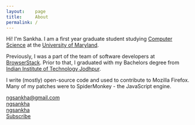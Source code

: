 ```yaml
---
layout:    page
title:     About
permalink: /
---
```


Hi! I'm Sankha. I am a first year graduate student studying [Computer Science](https://cs.umd.edu) at the [University of Maryland](https://umd.edu).

Previously, I was a part of the team of software developers at [BrowserStack](https://www.browserstack.com). Prior to that, I graduated with my Bachelors degree from [Indian Institute of Technology Jodhpur](http://iitj.ac.in).

I write (mostly) open-source code and used to contribute to Mozilla Firefox. Many of my patches were to SpiderMonkey - the JavaScript engine.

<i class="about-icon fa fa-envelope"></i> [ngsankha@gmail.com](mailto:ngsankha@gmail.com)<br>
<i class="about-icon fa fa-twitter"></i> [ngsankha](https://twitter.com/ngsankha)<br>
<i class="about-icon fa fa-github"></i> [ngsankha](https://github.com/ngsankha)<br>
<i class="about-icon fa fa-rss"></i> [Subscribe](/feed.xml)
